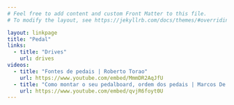 ```yaml
---
# Feel free to add content and custom Front Matter to this file.
# To modify the layout, see https://jekyllrb.com/docs/themes/#overriding-theme-defaults

layout: linkpage
title: "Pedal"
links:
  - title: "Drives"
    url: drives
videos:
  - title: "Fontes de pedais | Roberto Torao"
    url: https://www.youtube.com/embed/MmmDR2AqJfU
  - title: "Como montar o seu pedalboard, ordem dos pedais | Marcos De Ros"
    url: https://www.youtube.com/embed/qvjR6foyt0U
---
```

